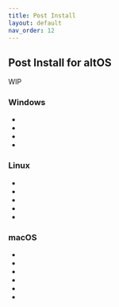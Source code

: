 ```yaml
---
title: Post Install 
layout: default
nav_order: 12
---
```


## Post Install for altOS

WIP

### Windows
*
*
*
*


### Linux
*
*
*
*
*


### macOS 
*
*
*
*
*
*
